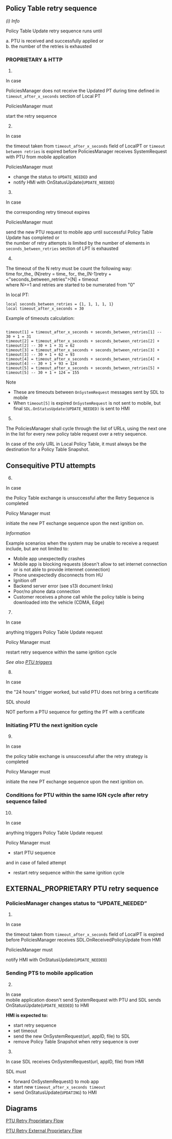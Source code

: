 ## Policy Table retry sequence
_(i) Info_

Policy Table Update retry sequence runs until 

a. PTU is received and successfully applied or  
b. the number of the retries is exhausted

### PROPRIETARY & HTTP

1. 
In case 

PoliciesManager does not receive the Updated PT during time defined in `timeout_after_x_seconds` section of Local PT 

PoliciesManager must

start the retry sequence

2. 
In case 

the timeout taken from `timeout_after_x_seconds` field of LocalPT or `timeout between retries` is expired before PoliciesManager receives SystemRequest with PTU from mobile application

PoliciesManager must 
- change the status to `UPDATE_NEEDED` and 
- notify HMI with OnStatusUpdate(`UPDATE_NEEDED`) 

3. 
In case 

the corresponding retry timeout expires 

PoliciesManager must 

send the new PTU request to mobile app until successful Policy Table Update has completed or  
the number of retry attempts is limited by the number of elements in `seconds_between_retries` section of LPT is exhausted

4. 

The timeout of the N retry must be count the following way:  
time for_the_ (N)retry = time_ for_ the_(N-1)retry + <"seconds_between_retries">[N] + timeout  
where N>=1 and retries are started to be numerated from "0"

In local PT:
```
local seconds_between_retries = {1, 1, 1, 1, 1}
local timeout_after_x_seconds = 30
```

Example of timeouts calculation:
```

timeout[1] = timeout_after_x_seconds + seconds_between_retries[1] -- 30 + 1 = 31
timeout[2] = timeout_after_x_seconds + seconds_between_retries[2] + timeout[2] -- 30 + 1 + 31 = 62
timeout[3] = timeout_after_x_seconds + seconds_between_retries[3] + timeout[3] -- 30 + 1 + 62 = 93
timeout[4] = timeout_after_x_seconds + seconds_between_retries[4] + timeout[4] -- 30 + 1 + 93 = 124
timeout[5] = timeout_after_x_seconds + seconds_between_retries[5] + timeout[5] -- 30 + 1 + 124 = 155
```
Note
 - These are timeouts between `OnSystemRequest` messages sent by SDL to mobile 
 - When `timeout[5]` is expired `OnSystemRequest` is not sent to mobile, but final `SDL.OnStatusUpdate(UPDATE_NEEDED)` is sent to HMI


5. 
The PoliciesManager shall cycle through the list of URLs, using the next one in the list for every new policy table request over a retry sequence.  

In case of the only URL in Local Policy Table, it must always be the destination for a Policy Table Snapshot.

## Сonsequitive PTU attempts
6. 
In case 

the Policy Table exchange is unsuccessful after the Retry Sequence is completed

Policy Manager must 

initiate the new PT exchange sequence upon the next ignition on.

_Information_ 

Example scenarios when the system may be unable to receive a request include, but are not limited to:
- Mobile app unexpectedly crashes
- Mobile app is blocking requests (doesn't allow to set internet connection or is not able to provide internnet connection)
- Phone unexpectedly disconnects from HU
- Ignition off
- Backend server error (see s13i document links)
- Poor/no phone data connection
- Customer receives a phone call while the policy table is being downloaded into the vehicle (CDMA, Edge)

7. 
In case 

anything triggers Policy Table Update request

Policy Manager must 

restart retry sequence within the same ignition cycle

_See also [PTU triggers](/PTU_Triggers.md)_

8. 
In case 

the "24 hours" trigger worked, but valid PTU does not bring a certificate

SDL should 

NOT perform a PTU sequence for getting the PT with a certificate

### Initiating PTU the next ignition cycle 
9. 

In case 

the policy table exchange is unsuccessful after the retry strategy is completed

Policy Manager must 

initiate the new PT exchange sequence upon the next ignition on.


### Conditions for PTU within the same IGN cycle after retry sequence failed
10. 

In case 

anything triggers Policy Table Update request

Policy Manager must 

- start PTU sequence 

and in case of failed attempt

- restart retry sequence within the same ignition cycle


## EXTERNAL_PROPRIETARY PTU retry sequence

### PoliciesManager changes status to “UPDATE_NEEDED”
1. 
In case 

the timeout taken from `timeout_after_x_seconds` field of LocalPT is expired before PoliciesManager receives SDL.OnReceivedPolicyUpdate from HMI

PoliciesManager must  

notify HMI with OnStatusUpdate(`UPDATE_NEEDED`)   


### Sending PTS to mobile application
2. 
  
In case  
mobile application doesn't send SystemRequest with PTU
and SDL sends OnStatusUpdate(`UPDATE_NEEDED`) to HMI


**HMI is expected to:**
- start retry sequence
- set timeout
- send the new OnSystemRequest(url, appID, file) to SDL
- remove Policy Table Snapshot when retry sequence is over

3. 
In case 
SDL receives OnSystemRequest(url, appID, file) from HMI

SDL must 
- forward OnSystemRequest() to mob app
- start new `timeout_after_x_seconds timeout`
- send OnStatusUpdate(`UPDATING`) to HMI


## Diagrams

[PTU Retry Proprietary Flow](../accessories/Retry_Proprietary.png)


[PTU Retry External Proprietary Flow](../accessories/Retry_External_Proprietary.png)
